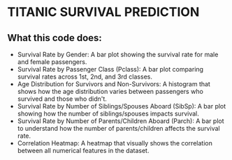 # TITANIC SURVIVAL PREDICTION


## What this code does:
- Survival Rate by Gender: A bar plot showing the survival rate for male and female passengers.
- Survival Rate by Passenger Class (Pclass): A bar plot comparing survival rates across 1st, 2nd, and 3rd classes.
- Age Distribution for Survivors and Non-Survivors: A histogram that shows how the age distribution varies between passengers who survived and those who didn't.
- Survival Rate by Number of Siblings/Spouses Aboard (SibSp): A bar plot showing how the number of siblings/spouses impacts survival.
- Survival Rate by Number of Parents/Children Aboard (Parch): A bar plot to understand how the number of parents/children affects the survival rate.
- Correlation Heatmap: A heatmap that visually shows the correlation between all numerical features in the dataset.
